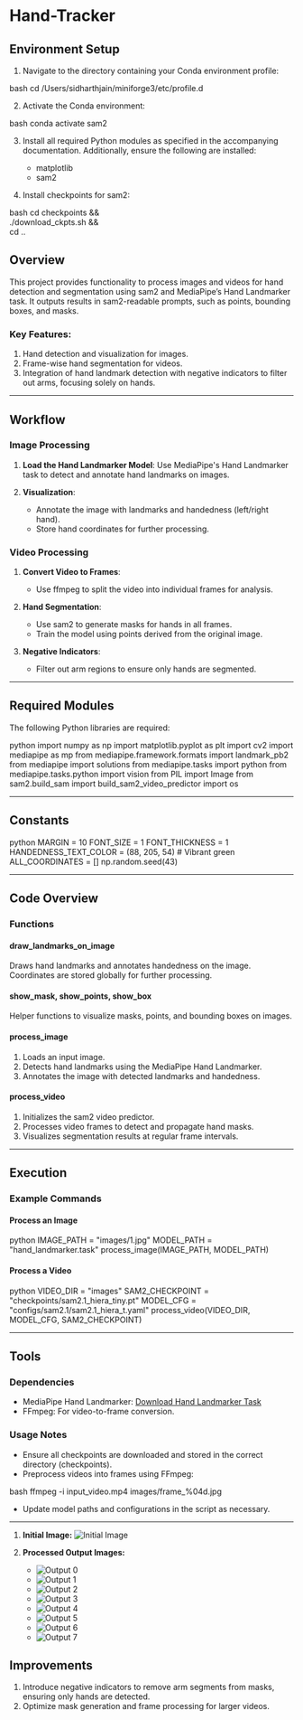 # Hand-Tracker

## Environment Setup

1. Navigate to the directory containing your Conda environment profile:
   
bash
   cd /Users/sidharthjain/miniforge3/etc/profile.d

2. Activate the Conda environment:
   
bash
   conda activate sam2


3. Install all required Python modules as specified in the accompanying documentation. Additionally, ensure the following are installed:
   - matplotlib
   - sam2

4. Install checkpoints for sam2:
   
bash
   cd checkpoints && \
   ./download_ckpts.sh && \
   cd ..


## Overview

This project provides functionality to process images and videos for hand detection and segmentation using sam2 and MediaPipe’s Hand Landmarker task. It outputs results in sam2-readable prompts, such as points, bounding boxes, and masks.

### Key Features:
1. Hand detection and visualization for images.
2. Frame-wise hand segmentation for videos.
3. Integration of hand landmark detection with negative indicators to filter out arms, focusing solely on hands.

---

## Workflow

### Image Processing

1. **Load the Hand Landmarker Model**:
   Use MediaPipe's Hand Landmarker task to detect and annotate hand landmarks on images.

2. **Visualization**:
   - Annotate the image with landmarks and handedness (left/right hand).
   - Store hand coordinates for further processing.

### Video Processing

1. **Convert Video to Frames**:
   - Use ffmpeg to split the video into individual frames for analysis.

2. **Hand Segmentation**:
   - Use sam2 to generate masks for hands in all frames.
   - Train the model using points derived from the original image.

3. **Negative Indicators**:
   - Filter out arm regions to ensure only hands are segmented.

---

## Required Modules

The following Python libraries are required:

python
import numpy as np
import matplotlib.pyplot as plt
import cv2
import mediapipe as mp
from mediapipe.framework.formats import landmark_pb2
from mediapipe import solutions
from mediapipe.tasks import python
from mediapipe.tasks.python import vision
from PIL import Image
from sam2.build_sam import build_sam2_video_predictor
import os


---

## Constants

python
MARGIN = 10
FONT_SIZE = 1
FONT_THICKNESS = 1
HANDEDNESS_TEXT_COLOR = (88, 205, 54)  # Vibrant green
ALL_COORDINATES = []
np.random.seed(43)


---

## Code Overview

### Functions

#### draw_landmarks_on_image
Draws hand landmarks and annotates handedness on the image. Coordinates are stored globally for further processing.

#### show_mask, show_points, show_box
Helper functions to visualize masks, points, and bounding boxes on images.

#### process_image
1. Loads an input image.
2. Detects hand landmarks using the MediaPipe Hand Landmarker.
3. Annotates the image with detected landmarks and handedness.

#### process_video
1. Initializes the sam2 video predictor.
2. Processes video frames to detect and propagate hand masks.
3. Visualizes segmentation results at regular frame intervals.

---

## Execution

### Example Commands

#### Process an Image
python
IMAGE_PATH = "images/1.jpg"
MODEL_PATH = "hand_landmarker.task"
process_image(IMAGE_PATH, MODEL_PATH)


#### Process a Video
python
VIDEO_DIR = "images"
SAM2_CHECKPOINT = "checkpoints/sam2.1_hiera_tiny.pt"
MODEL_CFG = "configs/sam2.1/sam2.1_hiera_t.yaml"
process_video(VIDEO_DIR, MODEL_CFG, SAM2_CHECKPOINT)


---

## Tools

### Dependencies
- MediaPipe Hand Landmarker: [Download Hand Landmarker Task](https://mediapipe.dev/)
- FFmpeg: For video-to-frame conversion.

### Usage Notes
- Ensure all checkpoints are downloaded and stored in the correct directory (checkpoints).
- Preprocess videos into frames using FFmpeg:
  
bash
  ffmpeg -i input_video.mp4 images/frame_%04d.jpg

- Update model paths and configurations in the script as necessary.

---
1. **Initial Image:**
   ![Initial Image](sam2/output/initial.png)

2. **Processed Output Images:**
   - ![Output 0](sam2/output/output1.png)
   - ![Output 1](sam2/output/output10.png)
   - ![Output 2](sam2/output/output20.png)
   - ![Output 3](sam2/output/output30.png)
   - ![Output 4](sam2/output/output40.png)
   - ![Output 5](sam2/output/output50.png)
   - ![Output 6](sam2/output/output60.png)
   - ![Output 7](sam2/output/output70.png)

## Improvements

1. Introduce negative indicators to remove arm segments from masks, ensuring only hands are detected.
2. Optimize mask generation and frame processing for larger videos.



